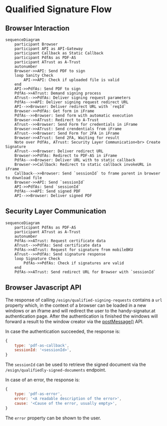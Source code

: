 # Qualified Signature Flow

## Browser Interaction
```mermaid
sequenceDiagram
    participant Browser
    participant API as API-Gateway
    participant Callback as Static Callback
    participant PdfAs as PDF-AS
    participant ATrust as A-Trust
    autonumber
    Browser->>API: Send PDF to sign
    loop Sanity Check
        API->>API: Check if uploaded file is valid
    end
    API->>PdfAs: Send PDF to sign
    PdfAs->>ATrust: Demand signing process
    ATrust-->>PdfAs: Deliver signing request parameters
    PdfAs-->>API: Deliver signing request redirect URL
    API-->>Browser: Deliver redirect URL with `reqId`
    Browser->>PdfAs: Get form in iFrame
    PdfAs-->>Browser: Send form with automatic execution
    Browser->>ATrust: Redirect to A-Trust
    ATrust-->>Browser: Send Form for credentials in iFrame
    Browser->>ATrust: Send crendentials from iFrame
    ATrust-->>Browser: Send Form for 2FA in iFrame
    Browser->>ATrust: Send 2FA, Waiting for result
    Note over PdfAs, ATrust: Security Layer Communication<br> Create Signature
    ATrust-->>Browser: Deliver redirect URL
    Browser->>PdfAs: Redirect to PDF-AS in iFrame
    PdfAs-->>Browser: Deliver URL with to static callback
    Browser->>Callback: Redirect to static callback invokeURL in iFrame
    Callback-->>Browser: Send `sessionId` to frame parent in browser to download file
    Browser->>API: Send `sessionId`
    API->>PdfAs: Send `sessionId`
    PdfAs-->>API: Send signed PDF
    API-->>Browser: Deliver signed PDF
```

## Security Layer Communication
```mermaid
sequenceDiagram
    participant PdfAs as PDF-AS
    participant ATrust as A-Trust
    autonumber
    PdfAs->>ATrust: Request certificate data
    ATrust-->>PdfAs: Send certificate data
    PdfAs->>ATrust: Request for signature from mobileBKU
    ATrust-->>PdfAs: Send signature response
    loop Signature Check
        PdfAs->>PdfAs: Check if signatures are valid
    end
    PdfAs->>ATrust: Send redirect URL for Browser with `sessionId`
```

## Browser Javascript API

The response of calling `/esign/qualified-signing-requests` contains a `url`
property which, in the context of a browser can be loaded in a new windows or an
iframe and will redirect the user to the handy-signatur.at authentication page.
After the authentication is finished the windows will forward a result to the
window creator via the
[postMessage()](https://developer.mozilla.org/en-US/docs/Web/API/Window/postMessage)
API.

In case the authentication succeeded, the response is:

```js
{
    type: 'pdf-as-callback',
    sessionId: '<sessionId>',
}
```

The `sessionId` can be used to retrieve the signed document via the
`/esign/qualifiedly-signed-documents` endpoint.

In case of an error, the response is:

```js
{
    type: 'pdf-as-error',
    error: '<A readable description of the error>',
    cause: '<Cause of the error, usually empty>',
}
```

The `error` property can be shown to the user.
